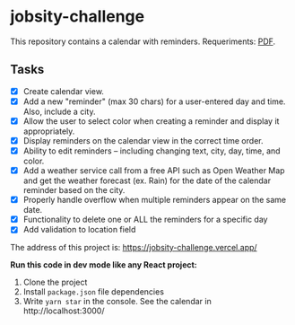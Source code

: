 # jobsity-challenge

This repository contains a calendar with reminders. Requeriments: [PDF](/Requirements.pdf).

## Tasks

- [x] Create calendar view.
- [x] Add a new "reminder" (max 30 chars) for a user-entered day and time. Also, include a city.
- [x] Allow the user to select color when creating a reminder and display it appropriately.
- [x] Display reminders on the calendar view in the correct time order.
- [x] Ability to edit reminders – including changing text, city, day, time, and color.
- [x] Add a weather service call from a free API such as Open Weather Map and get the weather forecast (ex. Rain) for the date of the calendar reminder based on the city.
- [x] Properly handle overflow when multiple reminders appear on the same date.
- [x] Functionality to delete one or ALL the reminders for a specific day
- [x] Add validation to location field

The address of this project is: https://jobsity-challenge.vercel.app/

**Run this code in dev mode like any React project:**

1. Clone the project
2. Install `package.json` file dependencies
3. Write `yarn star` in the console. See the calendar in http://localhost:3000/

